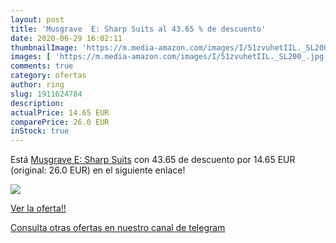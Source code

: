 ```yaml
---
layout: post
title: 'Musgrave  E: Sharp Suits al 43.65 % de descuento'
date: 2020-06-29 16:02:11
thumbnailImage: 'https://m.media-amazon.com/images/I/51zvuhetIIL._SL200_.jpg'
images: [ 'https://m.media-amazon.com/images/I/51zvuhetIIL._SL200_.jpg' ]
comments: true
category: ofertas
author: ring
slug: 1911624784
description:
actualPrice: 14.65 EUR
comparePrice: 26.0 EUR
inStock: true
---
```


Está [Musgrave  E: Sharp Suits](https://www.amazon.com/dp/1911624784/?tag=redken08-20) con 43.65 de descuento por 14.65 EUR (original: 26.0 EUR) en el siguiente enlace!

[![](https://m.media-amazon.com/images/I/51zvuhetIIL._SL200_.jpg)](https://www.amazon.com/dp/1911624784/?tag=redken08-20)

[Ver la oferta!!](https://www.amazon.com/dp/1911624784/?tag=redken08-20)

[Consulta otras ofertas en nuestro canal de telegram](https://t.me/s/ofertas25)

